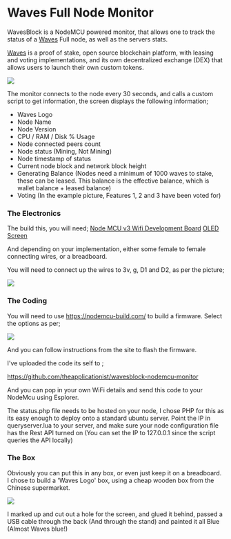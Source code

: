 # Waves Full Node Monitor
WavesBlock is a NodeMCU powered monitor, that allows one to track the status of a [Waves](https://wavesplatform.com/) Full node, as well as the servers stats. 

[Waves](https://wavesplatform.com/) is a proof of stake, open source blockchain platform, with leasing and voting implementations, and its own decentralized exchange (DEX) that allows users to launch their own custom tokens. 

![](https://steemitimages.com/DQmcow8w8s4eSHY4get1GFuzvzgQR6u9stbdEPqYX54WuTb/image.png)

The monitor connects to the node every 30 seconds, and calls a custom script to get information, the screen displays the following information; 

- Waves Logo
- Node Name
- Node Version 
- CPU / RAM / Disk % Usage
- Node connected peers count
- Node status (Mining, Not Mining)
- Node timestamp of status
- Current node block and network block height
- Generating Balance (Nodes need a minimum of 1000 waves to stake, these can be leased. This balance is the effective balance, which is wallet balance + leased balance) 
- Voting (In the example picture, Features 1, 2 and 3 have been voted for) 

### The Electronics

The build this, you will need; 
[Node MCU v3 Wifi Development Board](http://geni.us/BNlKu0p)
[OLED Screen](http://geni.us/M6J4oM)

And depending on your implementation, either some female to female connecting wires, or a breadboard. 

You will need to connect up the wires to 3v, g, D1 and D2, as per the picture; 

![](https://steemitimages.com/DQmdkzrzWusnEesgVvTd6jjW7SutguRJRvoxECksMRj1UWc/image.png)


### The Coding

You will need to use https://nodemcu-build.com/ to build a firmware.  Select the options as per; 

![](https://steemitimages.com/DQmXegYasTCHgTyDnPRU4LgyJoNUdD884QyKWWKsYdYKpCo/image.png)

And you can follow instructions from the site to flash the firmware. 

I've uploaded the code its self to ; 

https://github.com/theapplicationist/wavesblock-nodemcu-monitor

And you can pop in your own WiFi details and send this code to your NodeMcu using Esplorer. 

The status.php file needs to be hosted on your node, I chose PHP for this as its easy enough to deploy onto a standard ubuntu server. Point the IP in queryserver.lua to your server, and make sure your node configuration file has the Rest API turned on (You can set the IP to 127.0.0.1 since the script queries the API locally) 

### The Box

Obviously you can put this in any box, or even just keep it on a breadboard. I chose to build a 'Waves Logo' box, using a cheap wooden box from the Chinese supermarket. 

![](https://steemitimages.com/DQmakjAbB5BpPTAQKgcx7fU86gbBiCsLt8xQaXGKKCkv2GC/image.png)

I marked up and cut out a hole for the screen, and glued it behind, passed a USB cable through the back (And through the stand) and painted it all Blue (Almost Waves blue!)
